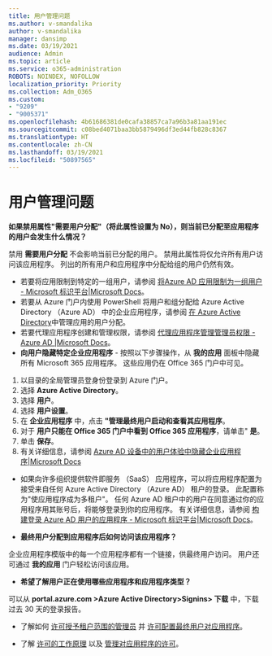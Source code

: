 ```yaml
---
title: 用户管理问题
ms.author: v-smandalika
author: v-smandalika
manager: dansimp
ms.date: 03/19/2021
audience: Admin
ms.topic: article
ms.service: o365-administration
ROBOTS: NOINDEX, NOFOLLOW
localization_priority: Priority
ms.collection: Adm_O365
ms.custom:
- "9209"
- "9005371"
ms.openlocfilehash: 4b61686381de0cafa38857ca7a96b3a81aa191ec
ms.sourcegitcommit: c08bed4071baa3bb5879496df3ed44fb828c8367
ms.translationtype: HT
ms.contentlocale: zh-CN
ms.lasthandoff: 03/19/2021
ms.locfileid: "50897565"
---
```

# <a name="user-management-issues"></a>用户管理问题

**如果禁用属性"需要用户分配"（将此属性设置为 No），则当前已分配至应用程序的用户会发生什么情况？**

禁用 **需要用户分配** 不会影响当前已分配的用户。 禁用此属性将仅允许所有用户访问该应用程序。 列出的所有用户和应用程序中分配给组的用户仍然有效。

- 若要将应用限制到特定的一组用户，请参阅 [将Azure AD 应用限制为一组用户 - Microsoft 标识平台|Microsoft Docs](https://docs.microsoft.com/azure/active-directory/develop/howto-restrict-your-app-to-a-set-of-users#:~:text=Select%20the%20application%20you%20want%2cand%20set%20it%20to%20Yes.)。
- 若要从 Azure 门户内使用 PowerShell 将用户和组分配给 Azure Active Directory （Azure AD） 中的企业应用程序，请参阅 [在 Azure Active Directory](https://docs.microsoft.com/azure/active-directory/manage-apps/assign-user-or-group-access-portal)中管理应用的用户分配。
- 若要代理应用程序创建和管理权限，请参阅 [代理应用程序管理管理员权限 - Azure AD |Microsoft Docs](https://docs.microsoft.com/azure/active-directory/roles/delegate-app-roles)。
- **向用户隐藏特定企业应用程序** - 按照以下步骤操作，从 **我的应用** 面板中隐藏所有 Microsoft 365 应用程序。 这些应用仍在 Office 365 门户中可见。

 1. 以目录的全局管理员登身份登录到 Azure 门户。 
 2. 选择 **Azure Active Directory**。 
 3. 选择 **用户**。 
 4. 选择 **用户设置**。 
 5. 在 **企业应用程序** 中，点击 **"管理最终用户启动和查看其应用程序**。 
 6. 对于 **用户只能在 Office 365 门户中看到 Office 365 应用程序**，请单击" **是**。 
 7. 单击 **保存**。 
 8. 有关详细信息，请参阅 [Azure AD 设备中的用户体验中隐藏企业应用程序|Microsoft Docs](https://docs.microsoft.com/azure/active-directory/manage-apps/hide-application-from-user-portal#:~:text=%20Hide%20an%20application%20from%20the%20end%20user,6%20Click%20Properties.%207%20Click%20Save.%20See%20More.)

- 如果向许多组织提供软件即服务 （SaaS） 应用程序，可以将应用程序配置为接受来自任何 Azure Active Directory （Azure AD） 租户的登录。 此配置称为"使应用程序成为多租户"。 任何 Azure AD 租户中的用户在同意通过你的应用程序用其账号后，将能够登录到你的应用程序。 有关详细信息，请参阅 [构建登录 Azure AD 用户的应用程序 - Microsoft 标识平台|Microsoft Docs](https://docs.microsoft.com/azure/active-directory/develop/howto-convert-app-to-be-multi-tenant)。

- **最终用户分配到应用程序后如何访问该应用程序？**

企业应用程序模版中的每一个应用程序都有一个链接，供最终用户访问。 用户还可通过 **我的应用** 门户轻松访问该应用。

- **希望了解用户正在使用哪些应用程序和应用程序类型？**

可以从 **portal.azure.com >Azure Active Directory>Signins> 下载** 中，下载过去 30 天的登录报告。

- 了解如何 [许可授予租户范围的管理员](https://docs.microsoft.com/azure/active-directory/manage-apps/grant-admin-consent) 并 [许可配置最终用户对应用程序](https://docs.microsoft.com/azure/active-directory/manage-apps/configure-user-consent)。

- 了解 [许可的工作原理](https://docs.microsoft.com/azure/active-directory/develop/v2-permissions-and-consent) 以及 [管理对应用程序的许可](https://docs.microsoft.com/azure/active-directory/manage-apps/manage-consent-requests)。


